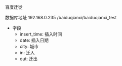 #
百度迁徙

数据库地址 192.168.0.235 /baiduqianxi/baiduqianxi_test
+ 字段
    + insert_time: 插入时间
    + date: 插入日期
    + city: 城市
    + in: 迁入
    + out: 迁出
#